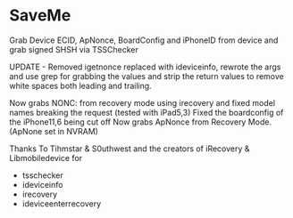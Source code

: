 # SaveMe
 Grab Device ECID, ApNonce, BoardConfig and iPhoneID from device and grab signed SHSH via TSSChecker
 
 UPDATE - Removed igetnonce replaced with ideviceinfo, rewrote the args and use grep for grabbing the values and strip the return values to remove white spaces both leading and trailing.

 Now grabs NONC: from recovery mode using irecovery and fixed model names breaking the request (tested   with iPad5,3)
 Fixed the boardconfig of the iPhone11,6 being cut off 
 Now grabs ApNonce from Recovery Mode. (ApNone set in NVRAM)

Thanks To Tihmstar & S0uthwest and the creators of iRecovery & Libmobiledevice for

- tsschecker
- ideviceinfo
- irecovery
- ideviceenterrecovery
